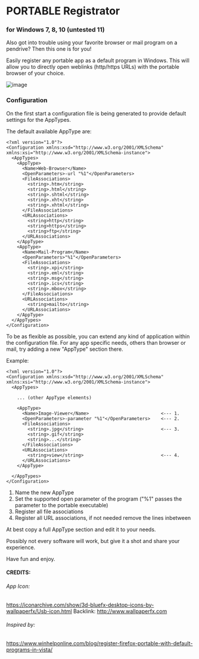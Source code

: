 ﻿# PORTABLE Registrator
### for Windows 7, 8, 10 (untested 11)

Also got into trouble using your favorite browser or mail program on a pendrive?
Then this one is for you!

Easily register any portable app as a default program in Windows.
This will allow you to directly open weblinks (http/https URLs) with the portable browser of your choice. 

![image](https://user-images.githubusercontent.com/694970/156938629-9d0bb3b4-bd23-4fda-84b4-df909e410f28.png)

### Configuration

On the first start a configuration file is being generated to provide default settings for the AppTypes.

The default available AppType are:

```
<?xml version="1.0"?>
<Configuration xmlns:xsd="http://www.w3.org/2001/XMLSchema" xmlns:xsi="http://www.w3.org/2001/XMLSchema-instance">
  <AppTypes>
    <AppType>
      <Name>Web-Browser</Name>
      <OpenParameters>-url "%1"</OpenParameters>
      <FileAssociations>
        <string>.htm</string>
        <string>.html</string>
        <string>.shtml</string>
        <string>.xht</string>
        <string>.xhtml</string>
      </FileAssociations>
      <URLAssociations>
        <string>http</string>
        <string>https</string>
        <string>ftp</string>
      </URLAssociations>
    </AppType>
    <AppType>
      <Name>Mail-Program</Name>
      <OpenParameters>"%1"</OpenParameters>
      <FileAssociations>
        <string>.xpi</string>
        <string>.eml</string>
        <string>.msg</string>
        <string>.ics</string>
        <string>.mbox</string>
      </FileAssociations>
      <URLAssociations>
        <string>mailto</string>
      </URLAssociations>
    </AppType>
  </AppTypes>
</Configuration>
```

To be as flexible as possible, you can extend any kind of application within the configuration file.
For any app specific needs, others than browser or mail, try adding a new "AppType" section there.

Example:
```
<?xml version="1.0"?>
<Configuration xmlns:xsd="http://www.w3.org/2001/XMLSchema" xmlns:xsi="http://www.w3.org/2001/XMLSchema-instance">
  <AppTypes>
  
    ... (other AppType elements)
    
    <AppType>
      <Name>Image-Viewer</Name>                           <--- 1.
      <OpenParameters>-parameter "%1"</OpenParameters>    <--- 2. 
      <FileAssociations>
        <string>.jpg</string>                             <--- 3.
        <string>.gif</string>
        <string>...</string>
      </FileAssociations>
      <URLAssociations>
        <string>view</string>                             <--- 4.
      </URLAssociations>
    </AppType>
    
  </AppTypes>
</Configuration>
```
1. Name the new AppType
2. Set the supported open parameter of the program ("%1" passes the parameter to the portable executable)
3. Register all file associations
4. Register all URL associations, if not needed remove the lines inbetween

At best copy a full AppType section and edit it to your needs.

Possibly not every software will work, but give it a shot and share your experience.

Have fun and enjoy.


#### CREDITS:

###### App Icon:
https://iconarchive.com/show/3d-bluefx-desktop-icons-by-wallpaperfx/Usb-icon.html
Backlink: http://www.wallpaperfx.com

###### Inspired by:
https://www.winhelponline.com/blog/register-firefox-portable-with-default-programs-in-vista/
